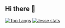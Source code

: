 ## Hi there 👋

[![Top Langs](https://github-readme-stats.vercel.app/api/top-langs/?username=jessebui)](https://github.com/anuraghazra/github-readme-stats)
[![Jesse stats](https://github-readme-stats.vercel.app/api/wakatime?username=jessebui)](https://github.com/anuraghazra/github-readme-stats)


<!--
**JesseBui/JesseBui** is a ✨ _special_ ✨ repository because its `README.md` (this file) appears on your GitHub profile.

Here are some ideas to get you started:

- 🔭 I’m currently working on ...
- 🌱 I’m currently learning ...
- 👯 I’m looking to collaborate on ...
- 🤔 I’m looking for help with ...
- 💬 Ask me about ...
- 📫 How to reach me: ...
- 😄 Pronouns: ...
- ⚡ Fun fact: ...
-->
